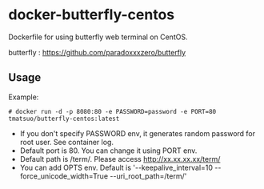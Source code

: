 # docker-butterfly-centos

Dockerfile for using butterfly web terminal on CentOS.

butterfly : https://github.com/paradoxxxzero/butterfly

## Usage

Example:

    # docker run -d -p 8080:80 -e PASSWORD=password -e PORT=80 tmatsuo/butterfly-centos:latest

* If you don't specify PASSWORD env, it generates random password for root user. See container log.
* Default port is 80. You can change it using PORT env.
* Default path is /term/. Please access http://xx.xx.xx.xx/term/
* You can add OPTS env. Default is '--keepalive_interval=10 --force_unicode_width=True --uri_root_path=/term/'

